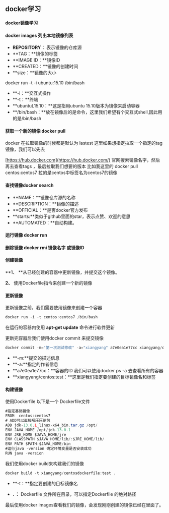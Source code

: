 ## docker学习

#### docker镜像学习

#### docker images 列出本地镜像列表

- **REPOSITORY：** 表示镜像的仓库源
- **TAG：**镜像的标签
- **IMAGE ID：**镜像ID
- **CREATED：**镜像的创建时间
- **size：**镜像的大小

docker run -t -i ubuntu:15.10 /bin/bash 

- **-i：**交互式操作
- **-t：**终端
- **ubuntuL15.10：**这是指用ubuntu 15.10版本为镜像来启动容器
- **/bin/bash：**放在镜像后的是命令，这里我们希望有个交互式shell,因此用的是/bin/bash

#### 获取一个新的镜像 docker pull

docker 在拉取镜像的时候都是默认为 lastest  这里如果想指定拉取一个指定的tag镜像，我们可以先去

 [https://hub.docker.com](https://hub.docker.com/) 官网搜索镜像名字，然后再去查看tags ，最后拉取我们想要的版本 比如我这里的 docker pull centos:centos7  拉的是centos中标签名为centos7的镜像

#### 查找镜像docker search

- **NAME：**镜像仓库源的名称
- **DESCRIPTION：**镜像的描述
- **OFFICIAL：**是否docker官方发布
- **starts:**类似于github里面的star，表示点赞、欢迎的意思
- **AUTOMATED：**自动构建。

#### 运行镜像 docker run

#### 删除镜像 docker rmi 镜像名字 或镜像ID

#### 创建镜像

**1、 **从已经创建的容器中更新镜像，并提交这个镜像。

**2、** 使用Dockerfile指令来创建一个新的镜像

#### 更新镜像

更新镜像之前，我们需要使用镜像来创建一个容器

```java
docker run -i -t centos:centos7 /bin/bash
```

 在运行的容器内使用 **apt-get update** 命令进行软件更新

更新完容器后我们使用docker commit 来提交镜像

```java
docker commit -m="第一次测试修改" -a="xiangyang" a7e0ea1e77cc xiangyang/centos:test
```

- **-m:**提交的描述信息
- **-a:**指定的作者信息
-  **a7e0ea1e77cc：**容器的ID 我们可以使用docker ps -a 去查看所有的容器
-  **xiangyang/centos:test：**这里是我们指定要创建的目标镜像名和标签

#### 构建镜像

使用Dockerfile 以下是一个 Dockerfile文件

```java
#指定基础镜像
FROM  centos:centos7
# ADD可以直接解压压缩包
ADD jdk-13.0.1_linux-x64_bin.tar.gz /opt/
ENV JAVA_HOME /opt/jdk-13.0.1
ENV JRE_HOME $JAVA_HOME/jre
ENV CLASSPATH $JAVA_HOME/lib/:$JRE_HOME/lib/
ENV PATH $PATH:$JAVA_HOME/bin
#运行java -version 确定环境变量是否安装成功
RUN java -version

```

我们使用docker build来构建我们的镜像

```java
docker build -t xiangyang/centosdockerfile:test .
```

- **-t：**指定要创建的目标镜像名

- **. ：** Dockerfile 文件所在目录，可以指定Dockerfile 的绝对路径 

最后使用docker images查看我们的镜像，会发现刚刚创建的镜像已经在里面了。

